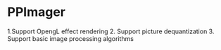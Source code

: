 # PPImager

1.Support OpengL effect rendering
2. Support picture dequantization
3. Support basic image processing algorithms
